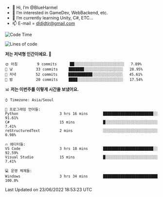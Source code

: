 - 👋 Hi, I’m @BlueHarmel
- 👀 I’m interested in GameDev, WebBackend, etc.
- 🌱 I’m currently learning Unity, C#, ETC...
- 📫 E-mail = dldjdtjr@gmail.com
  <!--START_SECTION:waka-->
![Code Time](http://img.shields.io/badge/Code%20Time-0%20secs-blue)

![Lines of code](https://img.shields.io/badge/%EC%A0%80%EB%8A%94%20%EC%97%AC%ED%83%9C%EA%B9%8C%EC%A7%80%20-4%20Million%20%EC%A4%84%EC%9D%98%20%EC%BD%94%EB%93%9C%EB%A5%BC%20%EC%9E%91%EC%84%B1%ED%96%88%EC%96%B4%EC%9A%94.-blue)

**저는 저녁형 인간이에요. 🦉** 

```text
🌞 아침         9 commits      ██░░░░░░░░░░░░░░░░░░░░░░░   7.89% 
🌆 낮　         33 commits     ███████░░░░░░░░░░░░░░░░░░   28.95% 
🌃 저녁         52 commits     ███████████░░░░░░░░░░░░░░   45.61% 
🌙 밤　         20 commits     ████░░░░░░░░░░░░░░░░░░░░░   17.54%

```


📊 **저는 이번주를 이렇게 시간을 보냈어요.** 

```text
⌚︎ Timezone: Asia/Seoul

💬 프로그래밍 언어들: 
Python                   3 hrs 16 mins       ███████████████████████░░   91.61% 
C#                       15 mins             █░░░░░░░░░░░░░░░░░░░░░░░░   7.41% 
reStructuredText         2 mins              ░░░░░░░░░░░░░░░░░░░░░░░░░   0.98%

🔥 에디터들: 
VS Code                  3 hrs 18 mins       ███████████████████████░░   92.59% 
Visual Studio            15 mins             █░░░░░░░░░░░░░░░░░░░░░░░░   7.41%

💻 운영 체제들: 
Windows                  3 hrs 34 mins       █████████████████████████   100.0%

```


 Last Updated on 23/06/2022 18:53:23 UTC
<!--END_SECTION:waka-->
<!---
BlueHarmel/BlueHarmel is a ✨ special ✨ repository because its `README.md` (this file) appears on your GitHub profile.
You can click the Preview link to take a look at your changes.
--->

